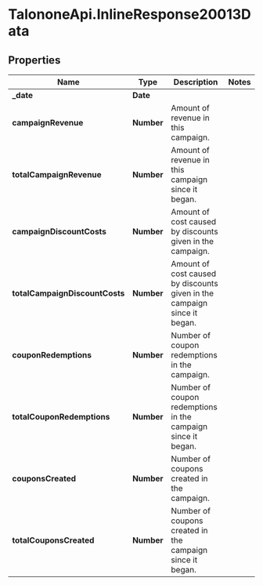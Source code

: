 # TalononeApi.InlineResponse20013Data

## Properties
Name | Type | Description | Notes
------------ | ------------- | ------------- | -------------
**_date** | **Date** |  | 
**campaignRevenue** | **Number** | Amount of revenue in this campaign. | 
**totalCampaignRevenue** | **Number** | Amount of revenue in this campaign since it began. | 
**campaignDiscountCosts** | **Number** | Amount of cost caused by discounts given in the campaign. | 
**totalCampaignDiscountCosts** | **Number** | Amount of cost caused by discounts given in the campaign since it began. | 
**couponRedemptions** | **Number** | Number of coupon redemptions in the campaign. | 
**totalCouponRedemptions** | **Number** | Number of coupon redemptions in the campaign since it began. | 
**couponsCreated** | **Number** | Number of coupons created in the campaign. | 
**totalCouponsCreated** | **Number** | Number of coupons created in the campaign since it began. | 


